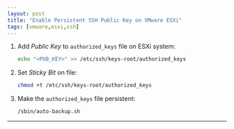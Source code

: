 ```yaml
---
layout: post
title: "Enable Persistent SSH Public Key on VMware ESXi"
tags: [vmware,esxi,ssh]
---
```


1. Add *Public Key* to `authorized_keys` file on ESXi system:
   ```bash
   echo "<PUB_KEY>" >> /etc/ssh/keys-root/authorized_keys
   ```
2. Set *Sticky Bit* on file:
   ```bash
   chmod +t /etc/ssh/keys-root/authorized_keys
   ```
3. Make the `authorized_keys` file persistent:
   ```bash
   /sbin/auto-backup.sh
   ```

---
